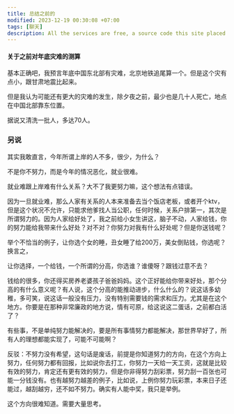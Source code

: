 ```yaml
---
title: 总结之前的
modified: 2023-12-19 00:30:08 +07:00
tags: [聊天]
description: All the services are free, a source code this site placed on github repository and intergration with netlify service, another service that you can use is github page for hosting your own static site.
---
```


####  关于之前对年底灾难的测算

基本正确吧，我预言年底中国东北部有灾难，北京地铁追尾算一个。但是这个灾有点小，跟甘肃地震比起来。

但是我认为可能还有更大的灾难的发生，除夕夜之前，最少也是几十人死亡，地点在中国北部靠东位置。

据说又清洗一批人，多达70人。

### 另说



其实我敢直言，今年所谓上岸的人不多，很少，为什么？

不是你不努力，而是今年的情况恶化，就业很难。

就业难跟上岸难有什么关系？大不了我更努力嘛，这个想法有点错误。

因为一旦就业难，那么人家有关系的人本来准备去当个饭店老板，或者开个ktv，但是这个状况不允许，只能求他爹找人当公职，任何时候，关系户排第一，其次是所谓努力的。因为人家给好处了，我之前给小女生讲这，脑子不动，人家给钱，你的努力能给我带来什么好处？对不对？你努力对我有什么好处呢？但是你送钱呢？

举个不恰当的例子，让你选个女的睡，丑女睡了给200万，美女倒贴钱，你选呢？换言之，

让你选择，一个给钱，一个所谓的分高，你选谁？谁傻呀？跟钱过意不去？

钱给的很多，你还得买房养老婆孩子爸爸妈妈。这个正好能给你带来好处，那个分高的有什么意义呢？有人说，这个分高的能推动进步，什么什么的？说这话多幼稚，多可笑，说这话一般没有压力，没有特别需要钱的需求和压力。尤其是在这个地方。你要是在那种非常廉政的地方说，情有可原，给这说这二蛋话，之前都白活了？

有些事，不是单纯努力能解决的，要是所有事情努力都能解决，那世界早好了，所有人的理想都能实现了，可能不可能啊？

反驳：不努力没有希望，这句话是废话，前提是你知道努力的方向，在这个方向上努力，任何努力都有回报，比如说你去打工，你努力一天给一天工资，这就是比较有效的努力，肯定还有更有效的努力，但是你非得努力刮彩票，努力刮一百张也可能一分钱没有。也有越努力越差的例子，比如说，上例你努力玩彩票，本来日子还能过，越刮越穷，还不如不努力。确实有人能中奖，我只是举例。

这个方向很难知道。需要大量思考。







